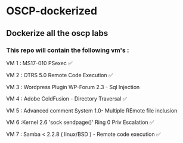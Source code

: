 # OSCP-dockerized
## Dockerize  all the oscp labs
### This repo will contain the following vm's :


VM 1 : MS17-010 PSexec  ✅

VM 2 : OTRS 5.0 Remote Code Execution ✅

VM 3 : Wordpress Plugin WP-Forum 2.3 - Sql Injection

VM 4 : Adobe ColdFusion - Directory Traversal ✅

VM 5 : Advanced comment System 1.0- Multiple REmote file inclusion

VM 6 :Kernel 2.6 'sock sendpage()' Ring 0 Priv Escalation ✅

VM 7 : Samba < 2.2.8 ( linux/BSD ) - Remote code execution ✅
